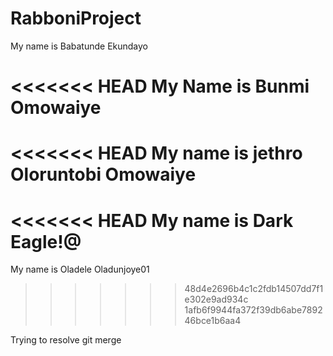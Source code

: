 # RabboniProject



My name is Babatunde Ekundayo


<<<<<<< HEAD
My Name is Bunmi Omowaiye
=======

<<<<<<< HEAD
My name is jethro Oloruntobi Omowaiye
=======
<<<<<<< HEAD
My name is Dark Eagle!@
=======
My name is Oladele Oladunjoye01
>>>>>>> 48d4e2696b4c1c2fdb14507dd7f1e302e9ad934c
>>>>>>> 1afb6f9944fa372f39db6abe789246bce1b6aa4

Trying to resolve git merge
